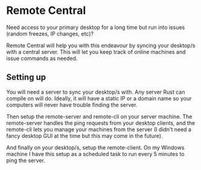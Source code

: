 # Remote Central
Need access to your primary desktop for a long time but run into issues (random freezes, IP changes, etc)?

Remote Central will help you with this endeavour by syncing your desktop/s with a central server. This will let you keep track of online machines and issue commands as needed.

## Setting up

You will need a server to sync your desktop/s with. Any server Rust can compile on will do. Ideally, it will have a static IP or a domain name so your computers will never have trouble finding the server.

Then setup the remote-server and remote-cli on your server machine. The remote-server handles the ping requests from your desktop clients, and the remote-cli lets you manage your machines from the server (I didn't need a fancy desktop GUI at the time but this may come in the future).

And finally on your desktop/s, setup the remote-client. On my Windows machine I have this setup as a scheduled task to run every 5 minutes to ping the server.
